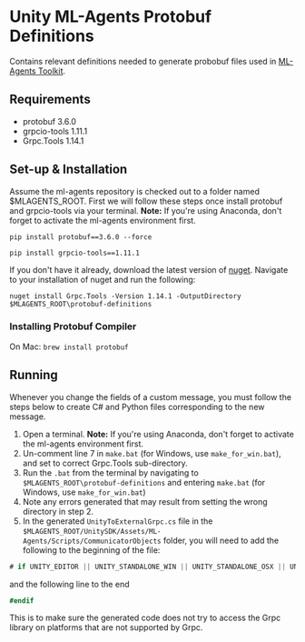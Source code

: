 # Unity ML-Agents Protobuf Definitions

Contains relevant definitions needed to generate probobuf files used in [ML-Agents Toolkit](https://github.com/Unity-Technologies/ml-agents).

## Requirements

* protobuf 3.6.0
* grpcio-tools 1.11.1
* Grpc.Tools 1.14.1

## Set-up & Installation

Assume the ml-agents repository is checked out to a folder named $MLAGENTS_ROOT.
First we will follow these steps once install protobuf and grpcio-tools via your terminal.
**Note:** If you're using Anaconda, don't forget to activate the ml-agents environment first.

`pip install protobuf==3.6.0 --force`

`pip install grpcio-tools==1.11.1`

If you don't have it already, download the latest version of [nuget](https://www.nuget.org/downloads).
Navigate to your installation of nuget and run the following: 

`nuget install Grpc.Tools -Version 1.14.1 -OutputDirectory $MLAGENTS_ROOT\protobuf-definitions`

### Installing Protobuf Compiler

On Mac: `brew install protobuf`

## Running

Whenever you change the fields of a custom message, you must follow the steps below to create C# and Python files corresponding to the new message.

1. Open a terminal. **Note:** If you're using Anaconda, don't forget to activate the ml-agents environment first.
2. Un-comment line 7 in `make.bat` (for Windows, use `make_for_win.bat`), and set to correct Grpc.Tools sub-directory.
3. Run the `.bat` from the terminal by navigating to `$MLAGENTS_ROOT\protobuf-definitions` and entering `make.bat` (for Windows, use `make_for_win.bat`)
4. Note any errors generated that may result from setting the wrong directory in step 2.
5. In the generated `UnityToExternalGrpc.cs` file in the `$MLAGENTS_ROOT/UnitySDK/Assets/ML-Agents/Scripts/CommunicatorObjects` folder, you will need to add the following to the beginning of the file:

```csharp
# if UNITY_EDITOR || UNITY_STANDALONE_WIN || UNITY_STANDALONE_OSX || UNITY_STANDALONE_LINUX
```
 and the following line to the end
 
 ```csharp
 #endif
 ```
This is to make sure the generated code does not try to access the Grpc library
on platforms that are not supported by Grpc.
